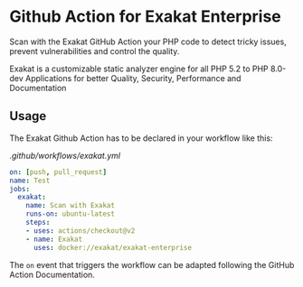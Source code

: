 # Github Action for Exakat Enterprise

Scan with the Exakat GitHub Action your PHP code to detect tricky issues, prevent vulnerabilities and control the quality.

Exakat is a customizable static analyzer engine for all PHP 5.2 to PHP 8.0-dev Applications for better Quality, Security, Performance and Documentation

## Usage
The Exakat Github Action has to be declared in your workflow like this:

_.github/workflows/exakat.yml_

```yaml
on: [push, pull_request]
name: Test
jobs:
  exakat:
    name: Scan with Exakat
    runs-on: ubuntu-latest
    steps:
    - uses: actions/checkout@v2
    - name: Exakat
      uses: docker://exakat/exakat-enterprise
```

The `on` event that triggers the workflow can be adapted following the GitHub Action Documentation.

